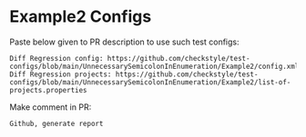 # Example2 Configs
Paste below given to PR description to use such test configs:
```
Diff Regression config: https://github.com/checkstyle/test-configs/blob/main/UnnecessarySemicolonInEnumeration/Example2/config.xml
Diff Regression projects: https://github.com/checkstyle/test-configs/blob/main/UnnecessarySemicolonInEnumeration/Example2/list-of-projects.properties
```
Make comment in PR:
```
Github, generate report
```
